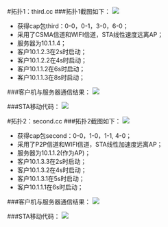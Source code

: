 #拓扑1：third.cc
###拓扑1截图如下：
![](http://ww3.sinaimg.cn/mw1024/005Cglysgw1f55k2yz0vcj31860ihjw8.jpg)

*  获得cap包third：0-0，0-1，3-0，6-0；
*  采用了CSMA信道和WIFI信道，STA线性速度远离AP；
*  服务器为10.1.1.4；
*  客户10.1.2.3在2s时启动；
*  客户10.1.2.2在4s时启动；
*  客户10.1.1.2在6s时启动；
*  客户10.1.1.3在8s时启动；

###客户机与服务器通信结果：
![](http://ww2.sinaimg.cn/mw1024/005Cglysgw1f55k2wr3gij30od0c6aj7.jpg)

###STA移动代码：
![](http://ww2.sinaimg.cn/mw1024/005Cglysgw1f55k302hkdj30i509ago4.jpg)

 
#拓扑2：second.cc
###拓扑2截图如下： 
![](http://ww4.sinaimg.cn/mw1024/005Cglysgw1f55k309988j30ti0ix780.jpg)

*  获得cap包second：0-0，1-0，1-1, 4-0；
*  采用了P2P信道和WIFI信道，STA线性加速度远离AP；
*  服务器为10.1.1.2(作为AP)；
*  客户10.1.3.3在2s时启动；
*  客户10.1.3.2在4s时启动；
*  客户10.1.3.1在5s时启动；
*  客户10.1.1.1在6s时启动；

###客户机与服务器通信结果：
![](http://ww1.sinaimg.cn/mw1024/005Cglysgw1f55k2xsa5qj30nm0dmwnb.jpg)

###STA移动代码：
![](http://ww2.sinaimg.cn/mw1024/005Cglysgw1f55k31hat9j30i9096goc.jpg)
